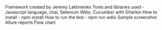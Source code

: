 Framework created by Jeremy Lakhnenko
Tools and libraries used -  Javascript language, chai, Selenium Wdio, Cucumber with Gherkin
How to install - npm install 
How to run the test - npm run wdio
Sample screenshot
Allure reports
Flow chart